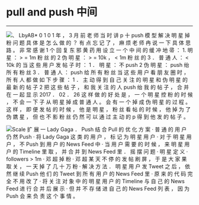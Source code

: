 # pull and push 中间



---

![、 LbyAB* 0 1 0 1 年 ， 3 月 前 老 师 当 时 讲 p 十 push 模 型 解 决 明 星 掉 粉 问 题 具 体 是 怎 么 做 的 ？ 有 点 忘 记 了 ， 麻 烦 老 师 冉 说 一 下 具 体 思 路 。 非 常 感 谢 1 个 回 复 东 邪 黄 药 用 设 立 一 个 中 间 的 缓 冲 地 帚 ： 1. 明 星 ： > = 1m 粉 丝 的 2 伪 明 星 ： > = 10k ， < 1m 粉 丝 的 3 ． 普 通 人 ： < 10k 的 当 这 些 用 户 发 帖 子 时 ： 1 ． 明 星 ： 不 push 2 伪 明 星 ： push 绐 所 有 粉 丝 3 ． 普 通 人 ： push 给 所 有 粉 丝 当 这 些 用 户 看 朋 友 圈 时 ， 所 有 人 都 做 如 下 步 骤 ： 1 ． 主 动 得 到 自 己 关 注 的 明 星 和 伪 明 星 的 最 新 的 帖 子 2 把 这 些 帖 子 ， 和 我 关 注 的 人 push 绐 我 的 帖 子 ， 合 并 在 一 起 显 示 2017 ． 02 ． 26 这 样 做 的 好 处 是 ， 一 个 明 星 控 粉 的 时 候 ， 不 会 一 下 子 从 明 星 掉 成 普 通 人 。 会 有 一 个 掉 成 伪 明 星 的 过 程 。 这 样 ， 即 便 发 帖 的 时 候 ， 他 是 明 星 ， 粉 丝 看 帖 的 时 候 ， 他 掉 为 了 伪 鎸 星 ， 但 也 不 影 粉 丝 仍 然 可 以 通 过 主 动 的 p 得 到 他 发 的 帖 子 。 ](../../media/Twitter-^M-Insgram-Twitter---News-Feed-pull-and-push-中间-image1.png)









![Scale 扩 展 一 Lady Gaga ． Push 结 合 Pull 的 优 化 方 案 · 普 通 的 用 户 仍 然 Push · 将 Lady Gaga 这 类 的 用 户 ， 标 记 为 明 星 用 户 · 对 于 明 星 用 户 ， 不 Push 到 用 户 的 News Feed 中 · 当 用 户 需 要 的 时 候 ， 来 明 星 用 户 的 Timeline 里 取 ， 并 合 并 到 News Feed 里 ． 摇 摆 问 题 · 明 星 定 义 · followers > 1m · 邓 超 掉 粉 · 邓 超 某 天 不 停 的 发 帖 刷 屏 ， 于 是 大 家 果 取 关 ， 一 天 掉 了 几 十 万 粉 · 解 决 方 法 ． 明 星 用 户 发 Tweet 之 后 ， 依 然 继 续 Push 他 们 的 Tweet 到 所 有 用 户 的 News Feed 里 · 原 来 的 代 码 完 全 不 用 改 了 · 将 关 注 对 象 中 的 明 星 用 户 的 Timeline 与 自 己 的 News Feed 进 行 合 并 后 展 示 · 但 并 不 存 储 进 自 己 的 News Feed 列 表 ， 因 为 Push 会 来 负 责 这 个 事 情 。 ](../../media/Twitter-^M-Insgram-Twitter---News-Feed-pull-and-push-中间-image2.png)




